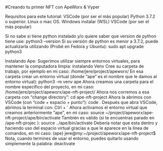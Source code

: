 #Creando tu primer NFT con ApeWorx & Vyper

Requisitos para este tutorial:
VSCode (por ser el más popular)
Python 3.7.2 o superior.
Linux o mac OS.
Windows instalar (WSL)
VSCode (por ser el más popular)

Si no sabe si tiene python instalado y/o quiere saber que version de python tiene use:
python3 –version
Si su versión de python es menor a 3.7.2, puede actualizarla utilizando (Probé en Fedora y Ubuntu):
sudo apt upgrade python3

Instalando Ape:
Sugerimos utilizar siempre entornos virtuales, para mantener la computadora limpia:
instalando Venv
Cree su carpeta de trabajo, por ejemplo en mi caso:
/home/jere/project/apeworx/
En esa carpeta crear un entorno virtual (donde “ape” es el nombre que le damos al entorno virtual):
python3 -m venv ape
Ahora creamos una carpeta para el nombre específico del proyecto, en mi caso:
/home/jere/project/apeworx/ape-nft-project/
Ahora nos corremos a esa carpeta con “change directory”:
cd ape-nft-project
Ahora la abrimos con VSCode (con “code + espacio + punto”):
code .
Después que abra VSCode, abrimos la terminal con:
Ctrl + `
Ahora activamos el entorno virtual que creamos anteriormente “ape”, en mi caso:
source ~/project/apeworx/ape-nft-project/ape/bin/activate
También es válido (si te encuentras parado en /ape-nft-projec ):
source ../ape/bin/activate
Debería notar que esta dentro y haciendo uso del espacio virtual gracias a que le aparece en la línea de comandos, en mi caso:
(ape) jere@my:~/project/apeworx/ape-nft-project$
Nota, cuando termines de usar el entorno, puedes quitarlo usando simplemente la palabra:
deactivate
